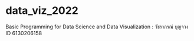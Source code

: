 # data_viz_2022
Basic Programming for Data Science and Data Visualization : วัชราภรณ์ บุญจวง ID 6130206158

